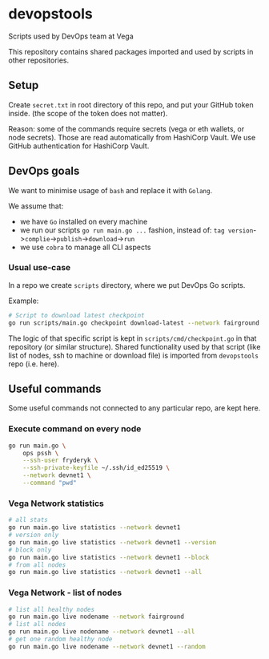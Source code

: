 # devopstools
Scripts used by DevOps team at Vega

This repository contains shared packages imported and used by scripts in other repositories.

## Setup

Create `secret.txt` in root directory of this repo, and put your GitHub token inside. (the scope of the token does not matter).

Reason: some of the commands require secrets (vega or eth wallets, or node secrets). Those are read automatically from HashiCorp Vault. We use GitHub authentication for HashiCorp Vault.

## DevOps goals

We want to minimise usage of `bash` and replace it with `Golang`.

We assume that:
- we have `Go` installed on every machine
- we run our scripts `go run main.go ...` fashion, instead of: `tag version`->`complie`->`publish`->`download`->`run`
- we use `cobra` to manage all CLI aspects

### Usual use-case

In a repo we create `scripts` directory, where we put DevOps Go scripts.

Example:
```bash
# Script to download latest checkpoint
go run scripts/main.go checkpoint download-latest --network fairground
```
The logic of that specific script is kept in `scripts/cmd/checkpoint.go` in that repository (or similar structure).
Shared functionality used by that script (like list of nodes, ssh to machine or download file) is imported from `devopstools` repo (i.e. here).

## Useful commands

Some useful commands not connected to any particular repo, are kept here.

### Execute command on every node

```bash
go run main.go \
    ops pssh \
    --ssh-user fryderyk \
    --ssh-private-keyfile ~/.ssh/id_ed25519 \
    --network devnet1 \
    --command "pwd"
```

### Vega Network statistics

```bash
# all stats
go run main.go live statistics --network devnet1
# version only
go run main.go live statistics --network devnet1 --version
# block only
go run main.go live statistics --network devnet1 --block
# from all nodes
go run main.go live statistics --network devnet1 --all
```

### Vega Network - list of nodes

```bash
# list all healthy nodes
go run main.go live nodename --network fairground
# list all nodes
go run main.go live nodename --network devnet1 --all
# get one random healthy node
go run main.go live nodename --network devnet1 --random
```
